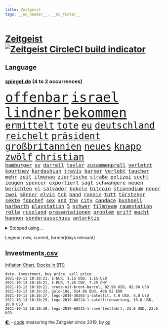 ```yaml
---
title: Zeitgeist
tags: __no_header__, __no_footer__
---
```


# [Zeitgeist](https://oliz.io/zeitgeist/) [![Zeitgeist CircleCI build indicator](https://circleci.com/gh/ooz/zeitgeist.svg?style=shield)](https://circleci.com/gh/ooz/zeitgeist)

## Language

<h3><a href="https://www.spiegel.de" target="_blank">spiegel.de</a> (4 to 2 occurrences)</h3>
<p style="font-family:monospace">
<span style="font-size:32pt"><a href="news_links.html#offenbar" class="current">offenbar</a></span>
<span style="font-size:32pt"><a href="news_links.html#israel" class="current">israel</a></span>
<span style="font-size:32pt"><a href="news_links.html#lindner" class="current">lindner</a></span>
<span style="font-size:32pt"><a href="news_links.html#bekommen" class="current">bekommen</a></span>
<br>
<span style="font-size:22pt"><a href="news_links.html#ermittelt" class="current">ermittelt</a></span>
<span style="font-size:22pt"><a href="news_links.html#tote" class="current">tote</a></span>
<span style="font-size:22pt"><a href="news_links.html#eu" class="current">eu</a></span>
<span style="font-size:22pt"><a href="news_links.html#deutschland" class="current">deutschland</a></span>
<span style="font-size:22pt"><a href="news_links.html#reichelt" class="new">reichelt</a></span>
<span style="font-size:22pt"><a href="news_links.html#präsident" class="current">präsident</a></span>
<span style="font-size:22pt"><a href="news_links.html#großbritannien" class="current">großbritannien</a></span>
<span style="font-size:22pt"><a href="news_links.html#neues" class="current">neues</a></span>
<span style="font-size:22pt"><a href="news_links.html#knapp" class="current">knapp</a></span>
<span style="font-size:22pt"><a href="news_links.html#zwölf" class="current">zwölf</a></span>
<span style="font-size:22pt"><a href="news_links.html#christian" class="current">christian</a></span>
<br>
<span style="font-size:12pt"><a href="news_links.html#hamburger" class="current">hamburger</a></span>
<span style="font-size:12pt"><a href="news_links.html#sv" class="current">sv</a></span>
<span style="font-size:12pt"><a href="news_links.html#darrell" class="new">darrell</a></span>
<span style="font-size:12pt"><a href="news_links.html#taylor" class="current">taylor</a></span>
<span style="font-size:12pt"><a href="news_links.html#zusammenprall" class="new">zusammenprall</a></span>
<span style="font-size:12pt"><a href="news_links.html#verletzt" class="current">verletzt</a></span>
<span style="font-size:12pt"><a href="news_links.html#kourtney" class="new">kourtney</a></span>
<span style="font-size:12pt"><a href="news_links.html#kardashian" class="new">kardashian</a></span>
<span style="font-size:12pt"><a href="news_links.html#travis" class="current">travis</a></span>
<span style="font-size:12pt"><a href="news_links.html#barker" class="new">barker</a></span>
<span style="font-size:12pt"><a href="news_links.html#verlobt" class="new">verlobt</a></span>
<span style="font-size:12pt"><a href="news_links.html#taucher" class="current">taucher</a></span>
<span style="font-size:12pt"><a href="news_links.html#mehr" class="current">mehr</a></span>
<span style="font-size:12pt"><a href="news_links.html#zeit" class="current">zeit</a></span>
<span style="font-size:12pt"><a href="news_links.html#ilmenau" class="new">ilmenau</a></span>
<span style="font-size:12pt"><a href="news_links.html#zierfische" class="new">zierfische</a></span>
<span style="font-size:12pt"><a href="news_links.html#straße" class="current">straße</a></span>
<span style="font-size:12pt"><a href="news_links.html#polizei" class="current">polizei</a></span>
<span style="font-size:12pt"><a href="news_links.html#sucht" class="current">sucht</a></span>
<span style="font-size:12pt"><a href="news_links.html#zeugen" class="current">zeugen</a></span>
<span style="font-size:12pt"><a href="news_links.html#spencer" class="current">spencer</a></span>
<span style="font-size:12pt"><a href="news_links.html#exportiert" class="current">exportiert</a></span>
<span style="font-size:12pt"><a href="news_links.html#sagt" class="current">sagt</a></span>
<span style="font-size:12pt"><a href="news_links.html#schwangere" class="current">schwangere</a></span>
<span style="font-size:12pt"><a href="news_links.html#neuen" class="current">neuen</a></span>
<span style="font-size:12pt"><a href="news_links.html#berichten" class="current">berichten</a></span>
<span style="font-size:12pt"><a href="news_links.html#el" class="current">el</a></span>
<span style="font-size:12pt"><a href="news_links.html#salvador" class="current">salvador</a></span>
<span style="font-size:12pt"><a href="news_links.html#bukele" class="new">bukele</a></span>
<span style="font-size:12pt"><a href="news_links.html#bitcoin" class="current">bitcoin</a></span>
<span style="font-size:12pt"><a href="news_links.html#stipendium" class="current">stipendium</a></span>
<span style="font-size:12pt"><a href="news_links.html#neuer" class="current">neuer</a></span>
<span style="font-size:12pt"><a href="news_links.html#zwei" class="current">zwei</a></span>
<span style="font-size:12pt"><a href="news_links.html#männer" class="current">männer</a></span>
<span style="font-size:12pt"><a href="news_links.html#elvis" class="current">elvis</a></span>
<span style="font-size:12pt"><a href="news_links.html#tcb" class="new">tcb</a></span>
<span style="font-size:12pt"><a href="news_links.html#band" class="current">band</a></span>
<span style="font-size:12pt"><a href="news_links.html#ronnie" class="new">ronnie</a></span>
<span style="font-size:12pt"><a href="news_links.html#tutt" class="new">tutt</a></span>
<span style="font-size:12pt"><a href="news_links.html#türsteher" class="current">türsteher</a></span>
<span style="font-size:12pt"><a href="news_links.html#sekte" class="current">sekte</a></span>
<span style="font-size:12pt"><a href="news_links.html#fdpchef" class="current">fdpchef</a></span>
<span style="font-size:12pt"><a href="news_links.html#sex" class="current">sex</a></span>
<span style="font-size:12pt"><a href="news_links.html#and" class="current">and</a></span>
<span style="font-size:12pt"><a href="news_links.html#the" class="current">the</a></span>
<span style="font-size:12pt"><a href="news_links.html#city" class="current">city</a></span>
<span style="font-size:12pt"><a href="news_links.html#candace" class="new">candace</a></span>
<span style="font-size:12pt"><a href="news_links.html#bushnell" class="new">bushnell</a></span>
<span style="font-size:12pt"><a href="news_links.html#harbarth" class="new">harbarth</a></span>
<span style="font-size:12pt"><a href="news_links.html#playstation" class="new">playstation</a></span>
<span style="font-size:12pt"><a href="news_links.html#5" class="current">5</a></span>
<span style="font-size:12pt"><a href="news_links.html#schwer" class="current">schwer</a></span>
<span style="font-size:12pt"><a href="news_links.html#filmteam" class="current">filmteam</a></span>
<span style="font-size:12pt"><a href="news_links.html#raumstation" class="current">raumstation</a></span>
<span style="font-size:12pt"><a href="news_links.html#rolle" class="current">rolle</a></span>
<span style="font-size:12pt"><a href="news_links.html#russland" class="current">russland</a></span>
<span style="font-size:12pt"><a href="news_links.html#präsentationen" class="new">präsentationen</a></span>
<span style="font-size:12pt"><a href="news_links.html#problem" class="current">problem</a></span>
<span style="font-size:12pt"><a href="news_links.html#griff" class="current">griff</a></span>
<span style="font-size:12pt"><a href="news_links.html#macht" class="current">macht</a></span>
<span style="font-size:12pt"><a href="news_links.html#bannon" class="new">bannon</a></span>
<span style="font-size:12pt"><a href="news_links.html#sonderausschuss" class="new">sonderausschuss</a></span>
<span style="font-size:12pt"><a href="news_links.html#antarktis" class="current">antarktis</a></span>
</p>
<details>
<summary>Stopped using...</summary>
<p class="former" style="font-size:12pt">
bergen(361) missachtet(361) anscheinend(360) beobachten(360) coronamaßnahmen(360) lebenslanger(360) mittelfeldspieler(360) nationalspieler(360) witz(360) arm(359) filialen(359) kitas(359) torjäger(359) ungewöhnlich(359) verpflichtet(359) 110(358) anerkannt(358) durchsetzen(358) machtkampf(358) sperre(358) strafen(358) vermögen(358) austritt(357) belasten(357) beschäftigten(357) bewerber(357) bitten(357) exemplare(357) gegenseitig(357) humanitäre(357) katze(357) märz(357) niedersächsischen(357) schweizer(357) wichtigen(357) befand(356) behörde(356) beschleunigt(356) beschädigt(356) durchaus(356) kaufen(356) konkurrenten(356) rad(356) rettungsaktion(356) rostock(356) ruf(356) rückschlag(356) angeordnet(355) argumente(355) bedenken(355) großteil(355) jubiläum(355) kontrollieren(355) ließen(355) mitunter(355) sibirien(355) vorbild(355) 33(354) 44(354) anne(354) asien(354) becker(354) betreiber(354) brände(354) carsten(354) dachte(354) erheblich(354) ernsthaften(354) funktionieren(354) häufen(354) jedes(354) kaputt(354) kieler(354) konzept(354) manöver(354) modernen(354) namens(354) schwierigen(354) spuren(354) stolz(354) verschaffen(354) verschärfung(354) geburtstag(353) gereist(353) hinterlassen(353) laden(353) lob(353) lohn(353) melden(353) moderator(353) präsidentschaftswahl(353) verfügung(353) vorliegt(353) audi(352) blicken(352) bot(352) dauer(352) eindruck(352) erheben(352) flaschen(352) gelegenheit(352) gott(352) infizierte(352) jünger(352) lewandowski(352) lieben(352) nahverkehr(352) obama(352) streng(352) träumen(352) valley(352) verabschiedet(352) verbraucherschützer(352) verfügt(352) verurteilte(352) videobotschaft(352) wiederwahl(352) wild(352) bestätigen(351) bewertet(351) drehen(351) eingebrochen(351) fliehen(351) geräte(351) hotspots(351) konflikt(351) landesregierung(351) nationalmannschaft(351) positiven(351) radikale(351) rat(351) rest(351) stets(351) vergleicht(351) weitet(351) wettbewerb(351) überwacht(351) abgesagt(350) beispielen(350) christopher(350) coronawarnapp(350) europäischer(350) extreme(350) fragt(350) infizieren(350) infizierten(350) kraftvoll(350) schmidt(350) studentin(350) website(350) überlegen(350) ausbreitung(349) digitale(349) fatal(349) osnabrück(349) parteifreunde(349) raketen(349) reagierte(349) teilgenommen(349) unterschiedlich(349) unterstützer(349) viktor(349) wies(349) zweier(349) 16jährigen(348) ansichten(348) ausgleich(348) bmw(348) sperrt(348) suspendiert(348) ausschuss(347) djokovic(347) jüngste(347) meister(347) rotrotgrün(347) dresdner(346) eskaliert(346) image(346) schnelltests(346) schnitt(346) schülerinnen(346) verkaufen(346) vernachlässigt(346) versteckt(346) branchen(345) breiten(345) dicht(345) dieselskandal(345) drohungen(345) jackson(345) rettungskräfte(345) siegte(345) angerichtet(344) gebraucht(344) massenhaft(344) veranstalter(344) verhängnis(344) verschwiegen(344) vertrauen(344) absolut(343) aktiv(343) berät(343) ergibt(343) funktionäre(343) gazastreifen(343) heil(343) hubertus(343) libyen(343) negativen(343) satz(343) schwanger(343) trauen(343) gastbeitrag(342) haftstrafen(342) hansgeorg(342) reiste(342) restaurant(342) symbol(342) wirecardskandal(342) ansprache(341) berühmte(341) deals(341) kindesmissbrauch(341) mieten(341) sehnsucht(341) wende(341) boateng(340) bundesstaat(340) can(340) drastische(340) erkrankt(340) jérôme(340) kindes(340) nachweis(340) pjöngjang(340) licht(339) reichlich(339) seltsame(339) sicheren(339) umweltschutz(339) viertelfinale(339) homosexuellen(338) provokation(338) verkehrsunfall(338) überschwemmungen(338) balance(337) experiment(337) gefragt(337) gegnern(337) hielten(337) kaiser(337) kürzlich(337) le(337) mancher(337) verstanden(337) claudia(336) filme(336) aufgetaucht(335) auktion(335) hürde(335) verwaltungsgericht(335) vorgegangen(335) indem(334) telefon(334) bat(333) fan(333) gelder(333) limit(333) milliardenhilfen(333) bezahlung(332) einnahmen(332) exporte(332) hinweg(332) ostsee(332) projekte(332) schießen(332) verschwörung(332) angehörigen(331) beitrag(330) hausarrest(330) nationalen(330) umgeht(330) unabhängig(330) vorbereiten(330) vorgeführt(330) frisch(329) sage(329) tennisprofi(329) top(329) fortschritte(328) königsklasse(328) verkürzt(328) vertuscht(328) läden(327) panik(327) budapest(326) coronazeit(326) spaltung(326) telegram(326) angezeigt(325) digital(325) einbrecher(325) klassische(325) angekündigten(324) coronaauflagen(324) flagge(324) gelingen(324) schwung(324) abermals(323) cas(323) kapitel(323) angehen(321) fertig(321) zuspruch(321) chemikalien(320) dramatischen(320) karten(320) sinkende(320) thüringer(320) trauern(320) verschafft(319) staus(317) bewältigen(316) bewaffneten(315) grünenchefin(315) ermordete(313) senioren(313) justizministerin(311) überfall(311) 91(310) gewannen(310) wiedergewählt(310) verübt(309) syrischen(308) normalerweise(307) desto(306) inseln(306) bundestagswahlkampf(305) verpflichten(305) ferien(304) spacex(304) baldige(303) staatsoberhaupt(302) wasserstoff(302) rakete(301) statue(301) ussängerin(301) impfzentrum(300) premiers(299) dieb(298) höcke(298) truppenabzug(297) unrealistisch(297) zweck(297) gala(296) antony(295) farbe(295) hitler(295) beheben(293) mietendeckel(293) versteckte(293) abschluss(292) krawalle(292) bonn(291) bundespräsidenten(290) regimes(290) quadratmeter(289) dominik(288) ärgern(288) 1971(285) trugen(284) bunt(280) heimatstadt(279) eckpunkte(277) trikots(277) aufstehen(276) streamingdienste(276) curevac(274) badenwürttembergischen(273) 150000(270) bewusstsein(269) freigelassen(269) systematisch(269) erneuerbare(268) unternehmerin(268) flieger(263) trocken(261) polizeiruf(260) schwangerschaftsabbrüche(259) eingehen(258) verbraucht(258) entgehen(257) schulabschluss(254) strafgerichtshof(253) grunde(250) niederländer(250) rasche(250) tübinger(250) fragwürdigen(249) burg(245) unterscheidet(245) blockierten(242) fotografiert(242) westliche(242) konfrontation(241) regelmäßige(241) heikel(240) homeschooling(237) prinzen(237) gaspipeline(235) goldbarren(233) entsprechenden(232) ungemütlich(231) unterschriften(230) infrastruktur(227) ergab(226) sicherheitskräften(226) potenziell(225) fahrten(224) vormarsch(224) argumentiert(223) ausländer(223) silber(221) bayreuth(220) fahrbahn(219) wetters(218) vereint(217) bein(214) unverletzt(214) neuss(212) strich(211) luxus(210) gaza(207) techkonzerne(207) worüber(207) carlos(206) freigabe(206) gebühren(205) konfliktberaterin(203) wawrzinek(203) abheben(199) warren(199) fehlverhaltens(198) russe(198) kriege(197) cdumann(194) rum(194) holten(193) teenagerin(193) lokführern(192) häme(189) südamerika(188) homosexueller(186) zugspitze(185) geschützte(184) interessante(184) nagelsmann(184) nordwesten(184) trikot(184) bewirbt(183) einfangen(180) impftempo(180) übersetzen(180) erlaubnis(179) realistisch(179) schlagabtausch(178) bemühen(177) vergiftete(177) auswärtiges(176) solidarisiert(175) hilfreich(174) übrig(174) lobbycontrol(172) nachschub(172) 2026(171) bedankte(171) philips(170) berechtigt(168) bundesstaaten(168) moderation(168) scharfen(168) bewältigt(166) spiegellesern(165) flugzeugs(164) zunehmen(163) financial(159) finanziert(159) neuerdings(159) serge(159) stoltenberg(158) zugreifen(158) idol(157) weltgrößten(157) alibaba(156) pcrtests(156) umfragetief(156) verkünden(156) kommender(154) milliardenschweren(154) afghanistanabzug(153) niemandem(152) spielern(151) afghanischen(150) wissenschaftliche(149) umwelthilfe(148) zunichte(148) bouffier(147) simone(147) wagt(147) eingebracht(146) filmfestspiele(146) eubehörde(145) zynismus(145) fregatte(144) normales(144) eingedämmt(143) erlässt(143) unfälle(143) verwüstet(142) daneben(141) erstem(141) jüngst(141) kane(141) oktoberfest(141) zugesagt(141) oldenburg(140) bezahlte(139) gaffer(139) johanna(138) entweder(137) spdchef(136) zwickau(136) mikrochips(135) bafög(133) ziemiak(133) beton(132) deuten(131) krieges(131) schwerste(131) 25jährige(130) badewanne(130) bnd(130) beworfen(129) lohnniveau(129) maaßens(129) amateure(127) kreise(126) laster(126) beschrieben(125) fed(125) lokführer(123) sächsische(123) erklimmen(122) hackergruppe(122) pop(122) sicherheitsgründen(122) bereichern(121) ost(121) erreichten(120) fahne(120) neunjähriger(120) verursachen(120) mtv(119) jemanden(118) ermahnt(117) lernrückstände(117) befugnisse(116) darstellung(116) deutschkolumne(116) plakat(116) videospiel(116) agüero(115) jahresende(115) misstrauen(115) spiegelreporter(115) angeschlagene(114) tarifkonflikt(114) verließ(114) ashley(113) geschlampt(113) unionskanzlerkandidaten(113) wiederbelebt(112) armenvierteln(111) millionenstadt(111) wiederbeleben(110) lago(109) lügnerin(109) maggiore(109) tormaschine(109) angeblichem(108) argument(108) bauernhof(108) fehlers(108) finger(108) zwischenlandung(108) überstand(108) transfers(107) benzinpreise(106) tribüne(106) unterbinden(106) verendeten(106) zehntausend(106) aufgedeckt(105) dauerhaften(105) fehlte(105) center(104) forscherinnen(104) höherer(104) osaka(104) scheiterten(104) berge(103) versammelten(103) familienplanung(102) hakt(102) umfassende(102) verstießen(102) 86(101) benzinpreis(101) erfolgreiches(101) kerber(101) lokal(101) erzbischofs(100) novak(100) geregelt(99) 218(98) befeuert(98) kopie(98) lobbyismus(98) perry(98) ranking(98) rohstoffe(98) 27jährige(97) arte(97) dallas(97) gepflegt(97) haderte(97) rereportage(97) terroranschlag(97) streben(96) wenigsten(96) arme(95) boten(95) bundestagskandidaten(95) lee(95) profil(95) rechtswidrig(95) stehe(95) u(95) delta(94) differenzen(94) reformer(94) sicherheitsrat(94) verurteilter(94) azubis(93) notwendig(93) preußen(93) sowjetunion(93) erbeutet(92) jahrelange(92) monza(92) djoković(91) hinwegtäuschen(91) betätigt(90) hintertür(90) machtwechsel(90) naturkatastrophen(90) trotzt(90) auftaktsieg(89) bucht(89) fußballnationalspieler(89) gegenspieler(89) kinderreporter(89) korsika(89) merkwürdigen(89) prangt(89) serbe(89) sexistisch(89) trade(89) apokalyptische(88) enttäuschend(88) irre(88) neidisch(88) sogleich(88) verbotene(88) veränderung(88) wimbledon(88) 1962(87) andernfalls(87) defekter(87) fratzscher(87) gewaltiges(87) haupttäter(87) schlimmeres(87) smarte(87) adrian(86) angespannte(86) aufhört(86) bemängelt(86) danny(86) diwchef(86) dopingsperre(86) drogendealer(86) instrumente(86) lkwanhänger(86) schlechtere(86) fitnesstrainer(85) misshandlung(85) siebte(85) stromleitungen(85) verliebt(85) bemannte(84) cloppenburg(84) ungeklärten(84) besseres(83) erhebung(83) kalte(83) ordner(83) wiederaufnahme(83) zensieren(83) ehegattensplitting(82) farah(82) senatoren(82) tugenden(82) volksfest(82) bürgerkriegsland(81) norm(81) sprunghaft(81) teufel(81) zugelegt(81) feuern(80) floridas(80) vierjährige(80) anwohnern(79) chilenischen(79) zeitreise(79) angesehen(78) dick(78) halbjahr(78) niedriger(78) altstar(77) klassenfahrt(77) lyra(77) warnungen(77) bay(76) storniert(76) tampa(76) luftbrücke(75) maskengeschäfte(75) tätig(75) beschuldigen(74) justizstreit(74) knackt(74) panda(74) sammler(74) venedig(74) alqaida(73) erfolglosen(73) terrorgruppe(73) ansteckung(72) aufzeichnungen(72) erobert(72) umweltverbände(72) vwtochter(72) zeitfahren(72) batterien(71) bedankt(71) evp(71) heroin(71) monatlich(71) wesentliche(71) abgesehen(70) allesamt(70) aufzubauen(70) chancengleichheit(70) dieselaffäre(70) emiraten(70) freudentränen(70) haitis(70) jovenel(70) moïse(70) richardson(70) sha'carri(70) sicherem(70) sigmar(70) bayaz(69) danyal(69) roter(69) sicherheitsforscherin(69) 18jährige(68) amsterdamer(68) gegenwart(68) leistete(68) rechtskurs(68) begrenzten(67) debütant(67) heinzchristian(67) hits(67) saßen(67) strache(67) wehe(67) 24jährigen(66) madonna(66) mob(66) nürnberger(66) pfiffen(66) aushalten(65) einbindung(65) flüchtlingsunterkunft(65) gruppierungen(65) kindergärten(65) verdrängt(65) ausgefallen(64) beeindruckend(64) bezieht(64) ergriff(64) feueralarm(64) begrüßung(63) filmfestival(63) kartellbehörde(63) saugt(63) schottischen(63) schreiend(63) tags(63) texanische(63) bordtoilette(62) helfern(62) schutzmaßnahmen(62) entwicklungsländer(61) euch(61) höchstmögliche(61) maurer(61) olympiateilnahme(61) putschversuch(61) thront(61) trendwende(61) trinkwasser(61) abgebaut(60) baumaterial(60) eurojackpot(60) gebot(60) südstaatenfeldherr(60) südstaatengenerals(60) brasilianischen(59) demokratenparteizentrale(59) dominieren(59) ebbe(59) freya(59) gremium(59) medienvertreter(59) u21europameister(59) ariel(58) freiwilliger(58) freundschaften(58) japanische(58) nähert(58) selbstisolation(58) tagelangen(58) verweigerer(58) designierte(57) fossilen(57) haushalten(57) hochwasserkatastrophe(57) klassischen(57) konsequentes(57) nrwministerpräsident(57) systemversagen(57) wappnen(57) zerstörten(57) geldern(56) ngos(56) stichwahl(56) zentraler(56) 31jährige(55) 380(55) erkrankungen(55) festgefahrene(55) grömitz(55) saarlouis(55) schweinswal(55) berufliche(54) kuriose(54) milliardenschäden(54) stürme(54) änderung(54) nena(53) rené(53) slam(53) spitzte(53) tal(53) vergleichen(53) zerschlagen(53) zynische(53) 80jähriger(52) antikörper(52) fethi(52) gewürgt(52) israeli(52) japans(52) judoka(52) laufrad(52) löwen(52) nourine(52) oppenheimer(52) websites(52) bauch(51) notoperiert(51) versprechungen(51) afdchef(50) befürwortet(50) brandsätze(50) deutete(50) eingegriffen(50) eröffnungsspiel(50) winterspiele(50) coronashutdown(49) ioc(49) kreisen(49) siebzigerjahren(49) 240(48) errungen(48) met(48) müntefering(48) ordneten(48) ridley(48) selbstverständlichkeit(48) sichersten(48) tunesische(48) urlaubstage(48) klassischer(47) musks(47) reichweite(47) scott(47) standgehalten(47) verweist(47) beschneiden(46) drogenprozess(46) immunisieren(46) kontinente(46) looks(46) querdenkenbewegung(46) ricarda(46) schnauze(46) schwach(46) verhängten(46) vertreibung(46) analysten(45) aufbruchstimmung(45) ostseebad(45) stellvertretende(45) wettbewerbe(45) aufwand(44) brille(44) drittimpfungen(44) folgenschweren(44) schläger(44) tarifstreit(44) überwältigt(44) anträge(43) expandieren(43) gekürzt(43) geplatzter(43) grand(43) liebeserklärung(43) sky(43) vorkämpferin(43) westküste(43) autowelt(42) cathy(42) immobilienstudie(42) influencerinnen(42) information(42) niger(42) schleichwerbung(42) schulter(42) sprint(42) 13000(41) auszustellen(41) faktencheckern(41) kollidierten(41) lokführerstreik(41) manhattan(41) verschwundener(41) 69(40) happier(40) modul(40) pcrtest(40) schleppende(40) than(40) geraubt(39) gouverneurs(39) nachschubprobleme(39) roland(39) steinen(39) vizepremier(39) katastrophen(38) kremlgegner(38) privilegien(38) renovierungen(38) verstoßes(38) weselsky(38) wiedervereinigten(38) belohnt(37) einschüchterung(37) industriebetriebe(37) annika(36) führer(36) gesellschaftlicher(36) konten(36) kostenloser(36) löscht(36) nebensache(36) schulzeit(36) ungewohnten(36) angestellt(35) covid19verlauf(35) gebildete(35) tarifvertrag(35) veränderten(35) applaus(34) ausgeflogen(34) cbs(34) demokratiebewegung(34) nazivergleichen(34) raucher(34) siedler(34) unterstützerinnen(34) erwartungsdruck(33) guinea(33) jäh(33) liebsten(33) längste(33) streitereien(33) zivilschutzminister(33) astronaut(32) mobbing(32) vielfach(32) wahlberechtigten(32) coronaviren(31) fenerbahçe(31) gebrannt(31) lana(31) mesut(31) nico(31) özil(31) alpaka(30) geronimo(30) investments(30) linksextremistin(30) nationalkonservative(30) regiestar(30) rindertuberkulose(30) rundfunkgesetz(30) säuglings(30) beleuchtet(29) boxring(29) bürokratie(29) geflohenen(29) 1961(28) hessens(28) hochrisikogebiete(28) kameke(28) mediengesetz(28) moderner(28) nadine(28) staatsangehörigkeit(28) talibanherrschaft(28) trauerbegleiterin(28) ergeht(27) gdlchef(27) kapituliert(27) notiert(27) schürt(27) sonntagsfrage(27) vergiftung(27) iaea(26) lebensrettende(26) tägliches(26) wirtschaftskrise(26) existierte(25) ghani(25) rey(25) tarantino(25) urin(25) zeitzeugen(25) ashraf(24) erfand(24) leidwesen(24) tierheime(24) töteten(24) ausgelegt(23) herrschern(23) leitartikel(23) social(23) spaziergang(23) zeitraum(23) auktionshaus(22) demokratin(22) entgingen(22) geleit(22) klüger(22) plänen(22) wahlomat(22) aufzugeben(21) auswärtigen(21) beistand(21) kabuler(21) straßburg(21) lutz(20) migrationspolitik(20) schützten(20) staatsanwalt(20) t(20) entgegenkommen(19) hamasziele(19) stimmungshoch(19) unterschätzt(19) verstärkung(19) wahlkampfauftritt(19) börsennotierten(18) deutschdeutsche(18) diebe(18) handydaten(18) kurios(18) teilung(18) ustruppen(18) verletzungsbedingt(18) 1944(17) bayerntrainer(17) biker(17) haltern(17) nizza(17) punktet(17) spektakulärste(17) entschädigungszahlung(16) genie(16) gysi(16) powell(16) filip(15) amrullah(14) atacamawüste(14) events(14) gebissen(14) glühender(14) raumanzüge(14) saleh(14) atombombe(13) auslandseinsätzen(13) benny(13) bonner(13) gantz(13) hamid(13) karzai(13) mithalten(13) scharia(13) stachel(13) vertretern(13) abnehmen(12) ausmacht(12) baus(12) farce(12) geführten(12) geschützten(12) jerome(12) kinderreportern(12) ortes(12) reaktiviert(12) schwarzrotgelb(12) toilette(12) weiblichen(12) yongbyon(12) zeitgleich(12) 28jahreshoch(11) alma(11) cduwirtschaftsrat(11) disqualifiziert(11) erworben(11) industrieverband(11) kommissarin(11) kooperativ(11) legitime(11)
</p>
</details>
<p>Legend: <span class="new">new</span>, <span class="current">current</span>, <span class="former">former(days relevant)</span></p>

## Investments[.csv](investments.csv)

[Inflation Chart](https://inflationchart.com),
[Stocks in BTC](https://stonksinbtc.xyz/)

```
date, investment, buy price, sell price
2021-10-13 10:10:21, 1-EUR, 1.15 USD, 1.15 USD
2021-10-13 10:10:21, 1-EUR, 7.45 CNY, 7.45 CNY
2021-10-13 10:10:21, crude-oil-brent-barrel, 82.96 USD, 82.96 USD
2021-10-13 10:10:22, gold-10g, 514.86 EUR, 486.92 EUR
2021-10-13 10:10:27, lego-2019-30365-1-satellit, 4.0 USD, 4.0 USD
2021-10-13 10:10:29, lego-2019-60224-1-satellitenwartung, 10.0 USD, 10.0 USD
2021-10-13 10:10:30, lego-2019-60225-1-rovertestfahrt, 23.0 USD, 23.0 USD
```

<footer>
<a href="javascript:toggleTheme()" class="nav">🌓</a>
- <a href="https://github.com/ooz/zeitgeist">code</a> measuring the Zeitgeist since 2019, by <a href="https://oliz.io">oz</a>
</footer>
